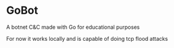 # GoBot
A botnet C&C made with Go for educational purposes

For now it works locally and is capable of doing tcp flood attacks